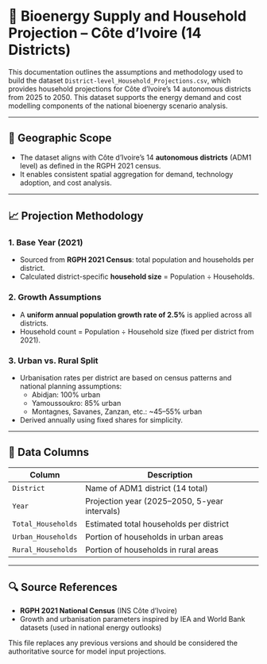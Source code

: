 
# 📄 Bioenergy Supply and Household Projection – Côte d’Ivoire (14 Districts)

This documentation outlines the assumptions and methodology used to build the dataset `District-level_Household_Projections.csv`, which provides household projections for Côte d’Ivoire’s 14 autonomous districts from 2025 to 2050. This dataset supports the energy demand and cost modelling components of the national bioenergy scenario analysis.

---

## 🧭 Geographic Scope
- The dataset aligns with Côte d’Ivoire’s 14 **autonomous districts** (ADM1 level) as defined in the RGPH 2021 census.
- It enables consistent spatial aggregation for demand, technology adoption, and cost analysis.

---

## 📈 Projection Methodology

### 1. Base Year (2021)
- Sourced from **RGPH 2021 Census**: total population and households per district.
- Calculated district-specific **household size** = Population ÷ Households.

### 2. Growth Assumptions
- A **uniform annual population growth rate of 2.5%** is applied across all districts.
- Household count = Population ÷ Household size (fixed per district from 2021).

### 3. Urban vs. Rural Split
- Urbanisation rates per district are based on census patterns and national planning assumptions:
    - Abidjan: 100% urban
    - Yamoussoukro: 85% urban
    - Montagnes, Savanes, Zanzan, etc.: ~45–55% urban
- Derived annually using fixed shares for simplicity.

---

## 🧾 Data Columns
| Column             | Description                                       |
|--------------------|---------------------------------------------------|
| `District`         | Name of ADM1 district (14 total)                  |
| `Year`             | Projection year (2025–2050, 5-year intervals)     |
| `Total_Households` | Estimated total households per district           |
| `Urban_Households` | Portion of households in urban areas              |
| `Rural_Households` | Portion of households in rural areas              |

---

## 🔍 Source References
- **RGPH 2021 National Census** (INS Côte d’Ivoire)
- Growth and urbanisation parameters inspired by IEA and World Bank datasets (used in national energy outlooks)

This file replaces any previous versions and should be considered the authoritative source for model input projections.


